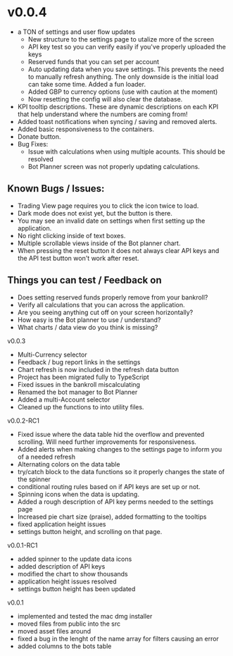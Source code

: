 # v0.0.4
- a TON of settings and user flow updates
    - New structure to the settings page to utalize more of the screen
    - API key test so you can verify easily if you've properly uploaded the keys
    - Reserved funds that you can set per account
    - Auto updating data when you save settings. This prevents the need to manually refresh anything. The only downside is the initial load can take some time. Added a fun loader.
    - Added GBP to currency options (use with caution at the moment)
    - Now resetting the config will also clear the database.
- KPI tooltip descriptions. These are dynamic descriptions on each KPI that help understand where the numbers are coming from!
- Added toast notifications when syncing / saving and removed alerts.
- Added basic responsiveness to the containers. 
- Donate button.
- Bug Fixes:
    - Issue with calculations when using multiple acounts. This should be resolved
    - Bot Planner screen was not properly updating calculations.

## Known Bugs / Issues:
- Trading View page requires you to click the icon twice to load. 
- Dark mode does not exist yet, but the button is there.
- You may see an invalid date on settings when first setting up the application.
- No right clicking inside of text boxes.
- Multiple scrollable views inside of the Bot planner chart. 
- When pressing the reset button it does not always clear API keys and the API test button won't work after reset.


## Things you can test / Feedback on
- Does setting reserved funds properly remove from your bankroll?
- Verify all calculations that you can across the application.
- Are you seeing anything cut off on your screen horizontally? 
- How easy is the Bot planner to use / understand?
- What charts / data view do you think is missing?


v0.0.3

- Multi-Currency selector
- Feedback / bug report links in the settings
- Chart refresh is now included in the refresh data button
- Project has been migrated fully to TypeScript
- Fixed issues in the bankroll miscalculating
- Renamed the bot manager to Bot Planner
- Added a multi-Account selector
- Cleaned up the functions to into utility files.

v0.0.2-RC1

- Fixed issue where the data table hid the overflow and prevented scrolling. Will need further improvements for responsiveness.
- Added alerts when making changes to the settings page to inform you of a needed refresh
- Alternating colors on the data table
- try/catch block to the data functions so it properly changes the state of the spinner
- conditional routing rules based on if API keys are set up or not.
- Spinning icons when the data is updating.
- Added a rough description of API key perms needed to the settings page
- Increased pie chart size (praise), added formatting to the tooltips
- fixed application height issues
- settings button height, and scrolling on that page.

v0.0.1-RC1
- added spinner to the update data icons
- added description of API keys
- modified the chart to show thousands
- application height issues resolved
- settings button height has been updated

v0.0.1
- implemented and tested the mac dmg installer
- moved files from public into the src
- moved asset files around
- fixed a bug in the lenght of the name array for filters causing an error
- added columns to the bots table